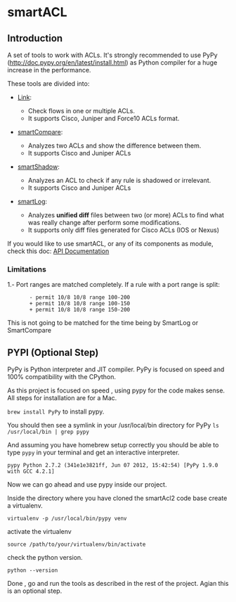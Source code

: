 # **smartACL**

## Introduction
A set of tools to work with ACLs. It's strongly recommended to use PyPy (http://doc.pypy.org/en/latest/install.html) as Python compiler for a huge increase in the performance.
 
These tools are divided into:

- [Link](Operational%20Information/README.md#link-introduction):
    - Check flows in one or multiple ACLs.
    - It supports Cisco, Juniper and Force10 ACLs format.

- [smartCompare](Operational%20Information/README.md#smartcompare-introduction):
    - Analyzes two ACLs and show the difference between them.
    - It supports Cisco and Juniper ACLs

- [smartShadow](Operational%20Information/README.md#smartshadow-introduction):
    - Analyzes an ACL to check if any rule is shadowed or irrelevant.
    - It supports Cisco and Juniper ACLs

- [smartLog](Operational%20Information/README.md#smartlog-introduction):
    - Analyzes **unified diff** files between two (or more) ACLs to find what was really change after perform some modifications.
    - It supports only diff files generated for Cisco ACLs (IOS or Nexus)

If you would like to use smartACL, or any of its components as module, check this doc: [API Documentation](Operational%20Information/API.md)

### Limitations
1.- Port ranges are matched completely. If a rule with a port range is split:
``` 
       - permit 10/8 10/8 range 100-200
       + permit 10/8 10/8 range 100-150
       + permit 10/8 10/8 range 150-200
```
   
This is not going to be matched for the time being by SmartLog or SmartCompare

## PYPI (Optional Step)

PyPy is Python interpreter and JIT compiler. PyPy is focused on speed and 100% compatibility with the CPython.

As this project is focused on speed , using pypy for the code makes sense. All steps for installation are for a Mac.

`brew install PyPy` to install pypy.

You should then see a symlink in your /usr/local/bin directory for PyPy `ls /usr/local/bin | grep pypy`

And assuming you have homebrew setup correctly you should be able to type `pypy` in your terminal and get an interactive interpreter.

`pypy Python 2.7.2 (341e1e3821ff, Jun 07 2012, 15:42:54) [PyPy 1.9.0 with GCC 4.2.1] `

Now we can go ahead and use pypy inside our project.

Inside the directory where you have cloned the smartAcl2 code base create a virtualenv.

`virtualenv -p /usr/local/bin/pypy venv`

activate the virtualenv

`source /path/to/your/virtualenv/bin/activate`

check the python version.

`python --version`

Done , go and run the tools as described in the rest of the project. Agian this is an optional step.

